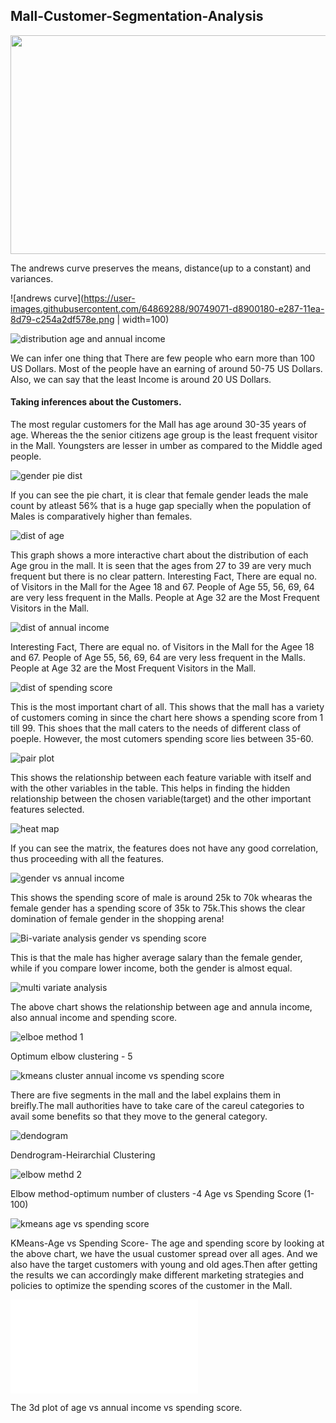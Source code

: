 ## Mall-Customer-Segmentation-Analysis
<img src="https://images.unsplash.com/photo-1519567241046-7f570eee3ce6?ixlib=rb-1.2.1&ixid=eyJhcHBfaWQiOjEyMDd9&auto=format&fit=crop&w=1000&q=80" width="650" height="350">


The andrews curve preserves the means, distance(up to a constant) and variances. 

![andrews curve](https://user-images.githubusercontent.com/64869288/90749071-d8900180-e287-11ea-8d79-c254a2df578e.png | width=100)

![distribution age and annual income](https://user-images.githubusercontent.com/64869288/90749397-42a8a680-e288-11ea-8694-f42f480d0941.png)

We can infer one thing that There are few people who earn more than 100 US Dollars. Most of the people have an earning of around 50-75 US Dollars. Also, we can say that the least Income is around 20 US Dollars.
 
#### Taking inferences about the Customers.

The most regular customers for the Mall has age around 30-35 years of age. Whereas the the senior citizens age group is the least frequent visitor in the Mall. Youngsters are lesser in umber as compared to the Middle aged people.

![gender pie dist](https://user-images.githubusercontent.com/64869288/90749576-77b4f900-e288-11ea-87db-2c7a0666c86b.png)

If you can see the pie chart, it is clear that female gender leads the male count by atleast 56%
that is a huge gap specially when the population of Males is comparatively higher than females.

![dist of age](https://user-images.githubusercontent.com/64869288/90749659-961af480-e288-11ea-8842-1bea12af6b27.png)

This graph shows a more interactive chart about the distribution of each Age grou in the mall.
It is seen that the ages from 27 to 39 are very much frequent but there is no clear pattern. Interesting Fact, There are equal no. of Visitors in the Mall for the Agee 18 and 67. People of Age 55, 56, 69, 64 are very less frequent in the Malls. People at Age 32 are the Most Frequent Visitors in the Mall.



![dist of annual income](https://user-images.githubusercontent.com/64869288/90749839-cfebfb00-e288-11ea-8482-380102dd06e7.png)

Interesting Fact, There are equal no. of Visitors in the Mall for the Agee 18 and 67. People of Age 55, 56, 69, 64 are very less frequent in the Malls. People at Age 32 are the Most Frequent Visitors in the Mall.


![dist of spending score](https://user-images.githubusercontent.com/64869288/90749887-e42ff800-e288-11ea-84e5-3c34ac7fe1c4.png)

This is the most important chart of all. 
This shows that the mall has a variety of customers coming in since the chart here shows a spending score from 1 till 99. This shoes that the mall caters to the needs of different class of poeple. However, the most cutomers spending score lies between 35-60.

![pair plot](https://user-images.githubusercontent.com/64869288/90749943-fb6ee580-e288-11ea-840d-1d9a1297f61b.png)

This shows the relationship between each feature variable with itself and with the other variables in the table. This helps in finding the hidden relationship between the chosen variable(target) and the other important features selected.

![heat map](https://user-images.githubusercontent.com/64869288/90750041-1a6d7780-e289-11ea-8472-51966ab8c3d9.png)

If you can see the matrix, the features does not have any good correlation, thus proceeding with all the features.

![gender vs annual income](https://user-images.githubusercontent.com/64869288/90750116-38d37300-e289-11ea-9416-fcf7c0551ae9.png)

This shows the spending score of male is around 25k to 70k whearas the female gender has a spending score of 35k to 75k.This shows the clear domination of female gender in the shopping arena!

![Bi-variate analysis gender vs spending score](https://user-images.githubusercontent.com/64869288/90750160-4a1c7f80-e289-11ea-822a-9fbefc02906d.png)

This is that the male has higher average salary than the female gender, while if you compare lower income, both the gender is almost equal.

![multi variate analysis](https://user-images.githubusercontent.com/64869288/90750295-71734c80-e289-11ea-870d-2d388e0e3860.png)

The above chart shows the relationship between age and annula income, also annual income and spending score.


![elboe method 1](https://user-images.githubusercontent.com/64869288/90750479-b4352480-e289-11ea-9a1c-ee9aa7445ab8.png)

Optimum elbow clustering - 5

![kmeans cluster annual income vs spending score](https://user-images.githubusercontent.com/64869288/90750354-8cde5780-e289-11ea-85a4-5995141b1fef.png)

There are five segments in the mall and the label explains them in breifly.The mall authorities have to take care of the careul categories to avail some benefits so that they move to the general category.

![dendogram](https://user-images.githubusercontent.com/64869288/90750423-9ebffa80-e289-11ea-8433-444f8b781e09.png)

Dendrogram-Heirarchial Clustering

![elbow methd 2](https://user-images.githubusercontent.com/64869288/90750710-0d9d5380-e28a-11ea-9f26-1e2f3c36c155.png)

Elbow method-optimum number of clusters -4 Age vs Spending Score (1-100)

![kmeans age vs spending score](https://user-images.githubusercontent.com/64869288/90750785-27d73180-e28a-11ea-83a8-2b49eddf4c8c.png)

KMeans-Age vs Spending Score- The age and spending score by looking at the above chart, we have the usual customer spread over all ages. And we also have the target customers with young and old ages.Then after getting the results we can accordingly make different marketing strategies and policies to optimize the spending scores of the customer in the Mall.


![alt text](file:///C:/Users/ramravi/Desktop/git/mallcustomersegmentation-analysis/temp-plot.html)

The 3d plot of age vs annual income vs spending score.






























































































